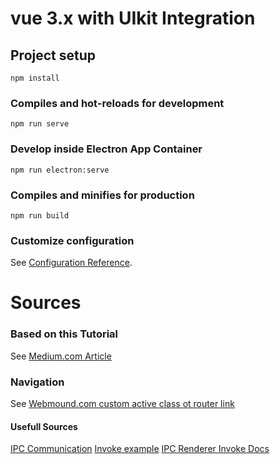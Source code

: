 # vue 3.x with UIkit Integration

## Project setup
```
npm install
```

### Compiles and hot-reloads for development
```
npm run serve
```

### Develop inside Electron App Container
```
npm run electron:serve
```

### Compiles and minifies for production
```
npm run build
```

### Customize configuration
See [Configuration Reference](https://cli.vuejs.org/config/).

# Sources
### Based on this Tutorial
See [Medium.com Article](https://medium.com/@4ravind/uikit-with-vuejs-vue-cli-3-db811e43c46b)

### Navigation
See [Webmound.com custom active class ot router link](https://www.webmound.com/custom-active-class-to-router-link-in-vue-3/)

#### Usefull Sources
[IPC Communication](https://stackoverflow.com/questions/52124675/how-can-we-send-messages-main-process-to-renderer-process-in-electron)
[Invoke example](https://stackoverflow.com/questions/66913598/ipcrenderer-on-is-not-a-function)
[IPC Renderer Invoke Docs](https://www.electronjs.org/de/docs/latest/api/ipc-renderer#ipcrendererinvokechannel-args)
